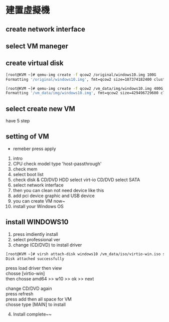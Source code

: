 # 建置虛擬機

## create network interface

## select VM maneger  

## create virtual disk  
```bash
[root@KVM ~]# qemu-img create -f qcow2 /original/windows10.img 100G
Formatting '/original/windows10.img', fmt=qcow2 size=107374182400 cluster_size=65536 lazy_refcounts=off refcount_bits=16

[root@KVM ~]# qemu-img create -f qcow2 /vm_data/img/windows10.img 400G
Formatting '/vm_data/img/windows10.img', fmt=qcow2 size=429496729600 cluster_size=65536 lazy_refcounts=off refcount_bits=16
```

## select create new VM  
have 5 step  

## setting of VM  
* remeber press apply  

1. intro  
2. CPU check model type 'host-passthrough'  
3. check mem  
4. select boot list  
5. check disk & CD/DVD HDD select virt-io CD/DVD select SATA
6. select network interface
7. then you can clean not need device like this
8. add pci device graphic and USB device  
9. you can create VM now~
10. install your Windows OS

## install WINDOWS10
1. press imdiently install
2. select professional ver
3. change (CD/DVD) to install driver
```bash
[root@KVM ~]# virsh attach-disk windows10 /vm_data/iso/virtio-win.iso sdb --targetbus sata --type cdrom --mode readonly
Disk attached successfully

```
press load driver then view   
chosse [virtio-win]  
then chosse amd64 >> w10 >> ok >> next

change CD/DVD again  
press refresh  
press add then all space for VM  
chosse type [MAIN] to install  

4. Install complete~~



